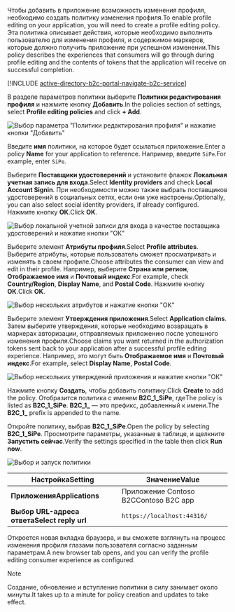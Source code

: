 <span data-ttu-id="44cf4-101">Чтобы добавить в приложение возможность изменения профиля, необходимо создать политику изменения профиля.</span><span class="sxs-lookup"><span data-stu-id="44cf4-101">To enable profile editing on your application, you will need to create a profile editing policy.</span></span> <span data-ttu-id="44cf4-102">Эта политика описывает действия, которые необходимо выполнить пользователю для изменения профиля, и содержимое маркеров, которые должно получить приложение при успешном изменении.</span><span class="sxs-lookup"><span data-stu-id="44cf4-102">This policy describes the experiences that consumers will go through during profile editing and the contents of tokens that the application will receive on successful completion.</span></span>

[!INCLUDE [active-directory-b2c-portal-navigate-b2c-service](active-directory-b2c-portal-navigate-b2c-service.md)]

<span data-ttu-id="44cf4-103">В разделе параметров политики выберите **Политики редактирования профиля** и нажмите кнопку **Добавить**.</span><span class="sxs-lookup"><span data-stu-id="44cf4-103">In the policies section of settings, select **Profile editing policies** and click **+ Add**.</span></span>

![Выбор параметра "Политики редактирования профиля" и нажатие кнопки "Добавить"](media/active-directory-b2c-create-profile-editing-policy/add-b2c-editing-policy.png)

<span data-ttu-id="44cf4-105">Введите **имя** политики, на которое будет ссылаться приложение.</span><span class="sxs-lookup"><span data-stu-id="44cf4-105">Enter a policy **Name** for your application to reference.</span></span> <span data-ttu-id="44cf4-106">Например, введите `SiPe`.</span><span class="sxs-lookup"><span data-stu-id="44cf4-106">For example, enter `SiPe`.</span></span>

<span data-ttu-id="44cf4-107">Выберите **Поставщики удостоверений** и установите флажок **Локальная учетная запись для входа**.</span><span class="sxs-lookup"><span data-stu-id="44cf4-107">Select **Identity providers** and check **Local Account Signin**.</span></span> <span data-ttu-id="44cf4-108">При необходимости можно также выбрать поставщиков удостоверений в социальных сетях, если они уже настроены.</span><span class="sxs-lookup"><span data-stu-id="44cf4-108">Optionally, you can also select social identity providers, if already configured.</span></span> <span data-ttu-id="44cf4-109">Нажмите кнопку **ОК**.</span><span class="sxs-lookup"><span data-stu-id="44cf4-109">Click **OK**.</span></span>

![Выбор локальной учетной записи для входа в качестве поставщика удостоверений и нажатие кнопки "ОК"](media/active-directory-b2c-create-profile-editing-policy/add-b2c-editing-identity-providers.png)

<span data-ttu-id="44cf4-111">Выберите элемент **Атрибуты профиля**.</span><span class="sxs-lookup"><span data-stu-id="44cf4-111">Select **Profile attributes**.</span></span> <span data-ttu-id="44cf4-112">Выберите атрибуты, которые пользователь сможет просматривать и изменять в своем профиле.</span><span class="sxs-lookup"><span data-stu-id="44cf4-112">Choose attributes the consumer can view and edit in their profile.</span></span> <span data-ttu-id="44cf4-113">Например, выберите **Страна или регион**, **Отображаемое имя** и **Почтовый индекс**.</span><span class="sxs-lookup"><span data-stu-id="44cf4-113">For example, check **Country/Region**, **Display Name**, and **Postal Code**.</span></span> <span data-ttu-id="44cf4-114">Нажмите кнопку **ОК**.</span><span class="sxs-lookup"><span data-stu-id="44cf4-114">Click **OK**.</span></span>

![Выбор нескольких атрибутов и нажатие кнопки "ОК"](media/active-directory-b2c-create-profile-editing-policy/add-b2c-editing-attributes.png)

<span data-ttu-id="44cf4-116">Выберите элемент **Утверждения приложения**.</span><span class="sxs-lookup"><span data-stu-id="44cf4-116">Select **Application claims**.</span></span> <span data-ttu-id="44cf4-117">Затем выберите утверждения, которые необходимо возвращать в маркерах авторизации, отправляемых приложению после успешного изменения профиля.</span><span class="sxs-lookup"><span data-stu-id="44cf4-117">Choose claims you want returned in the authorization tokens sent back to your application after a successful profile editing experience.</span></span> <span data-ttu-id="44cf4-118">Например, это могут быть **Отображаемое имя** и **Почтовый индекс**.</span><span class="sxs-lookup"><span data-stu-id="44cf4-118">For example, select **Display Name**, **Postal Code**.</span></span>

![Выбор нескольких утверждений приложения и нажатие кнопки "ОК"](media/active-directory-b2c-create-profile-editing-policy/add-b2c-editing-application-claims.png)

<span data-ttu-id="44cf4-120">Нажмите кнопку **Создать**, чтобы добавить политику.</span><span class="sxs-lookup"><span data-stu-id="44cf4-120">Click **Create** to add the policy.</span></span> <span data-ttu-id="44cf4-121">Отобразится политика с именем **B2C_1_SiPe**, где</span><span class="sxs-lookup"><span data-stu-id="44cf4-121">The policy is listed as **B2C_1_SiPe**.</span></span> <span data-ttu-id="44cf4-122">**B2C_1_** — это префикс, добавленный к имени.</span><span class="sxs-lookup"><span data-stu-id="44cf4-122">The **B2C_1_** prefix is appended to the name.</span></span>

<span data-ttu-id="44cf4-123">Откройте политику, выбрав **B2C_1_SiPe**.</span><span class="sxs-lookup"><span data-stu-id="44cf4-123">Open the policy by selecting **B2C_1_SiPe**.</span></span> <span data-ttu-id="44cf4-124">Просмотрите параметры, указанные в таблице, и щелкните **Запустить сейчас**.</span><span class="sxs-lookup"><span data-stu-id="44cf4-124">Verify the settings specified in the table then click **Run now**.</span></span>

![Выбор и запуск политики](media/active-directory-b2c-create-profile-editing-policy/run-b2c-editing-policy.png)

| <span data-ttu-id="44cf4-126">Настройка</span><span class="sxs-lookup"><span data-stu-id="44cf4-126">Setting</span></span>      | <span data-ttu-id="44cf4-127">Значение</span><span class="sxs-lookup"><span data-stu-id="44cf4-127">Value</span></span>  |
| ------------ | ------ |
| <span data-ttu-id="44cf4-128">**Приложения**</span><span class="sxs-lookup"><span data-stu-id="44cf4-128">**Applications**</span></span> | <span data-ttu-id="44cf4-129">Приложение Contoso B2C</span><span class="sxs-lookup"><span data-stu-id="44cf4-129">Contoso B2C app</span></span> |
| <span data-ttu-id="44cf4-130">**Выбор URL-адреса ответа**</span><span class="sxs-lookup"><span data-stu-id="44cf4-130">**Select reply url**</span></span> | `https://localhost:44316/` |

<span data-ttu-id="44cf4-131">Откроется новая вкладка браузера, и вы сможете взглянуть на процесс изменения профиля глазами пользователя согласно заданным параметрам.</span><span class="sxs-lookup"><span data-stu-id="44cf4-131">A new browser tab opens, and you can verify the profile editing consumer experience as configured.</span></span>

> [!NOTE]
> <span data-ttu-id="44cf4-132">Создание, обновление и вступление политики в силу занимает около минуты.</span><span class="sxs-lookup"><span data-stu-id="44cf4-132">It takes up to a minute for policy creation and updates to take effect.</span></span>
>